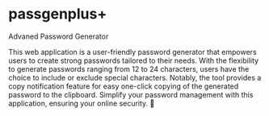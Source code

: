 # passgenplus+

Advaned Password Generator

This web application is a user-friendly password generator that empowers users to create strong passwords tailored to their needs. With the flexibility to generate passwords ranging from 12 to 24 characters, users have the choice to include or exclude special characters. Notably, the tool provides a copy notification feature for easy one-click copying of the generated password to the clipboard. Simplify your password management with this application, ensuring your online security. 🎇
